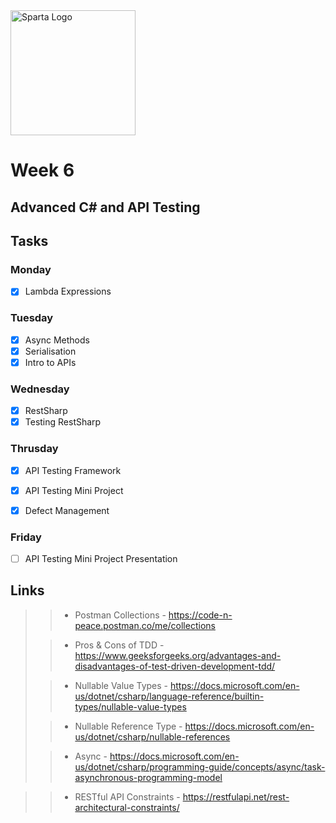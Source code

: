 <img src="https://boolerang.co.uk/wp-content/uploads/job-manager-uploads/company_logo/2018/04/SG-Logo-Black.png" alt="Sparta Logo" width="200"/>

# Week 6

## Advanced C# and API Testing

## Tasks

### Monday

- [x] Lambda Expressions 

### Tuesday

- [x] Async Methods
- [x] Serialisation
- [x] Intro to APIs

### Wednesday

- [x] RestSharp
- [x] Testing RestSharp

### Thrusday

- [x] API Testing Framework
- [x] API Testing Mini Project
- [x] Defect Management


### Friday

- [ ] API Testing Mini Project Presentation

## Links

> 
>> - Postman Collections - https://code-n-peace.postman.co/me/collections
>
>> - Pros & Cons of TDD - https://www.geeksforgeeks.org/advantages-and-disadvantages-of-test-driven-development-tdd/
>
>> - Nullable Value Types - https://docs.microsoft.com/en-us/dotnet/csharp/language-reference/builtin-types/nullable-value-types
>
>> - Nullable Reference Type - https://docs.microsoft.com/en-us/dotnet/csharp/nullable-references
>
>> - Async - https://docs.microsoft.com/en-us/dotnet/csharp/programming-guide/concepts/async/task-asynchronous-programming-model

>> - RESTful API Constraints - https://restfulapi.net/rest-architectural-constraints/




